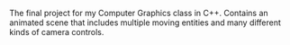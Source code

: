 The final project for my Computer Graphics class in C++. Contains an animated scene that includes multiple moving entities and many different kinds of camera controls.

